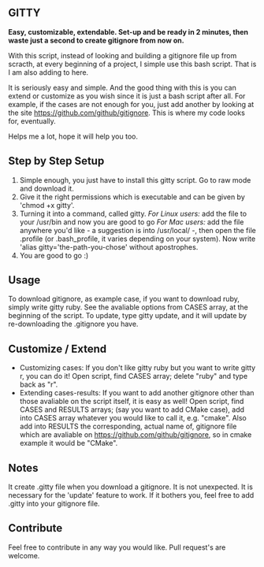 GITTY
-----

**Easy, customizable, extendable. Set-up and be ready in 2 minutes, then waste just a second to create gitignore from now on.**

With this script, instead of looking and building a gitignore file up from scracth, at every beginning of a project, I simple use this bash script. That is I am also adding to here. 

It is seriously easy and simple. And the good thing with this is you can extend or customize as you wish since it is just a bash script after all. For example, if the cases are not enough for you, just add another by looking at the site https://github.com/github/gitignore. This is where my code looks for, eventually. 

Helps me a lot, hope it will help you too.

Step by Step Setup
--------------------

1. Simple enough, you just have to install this gitty script. Go to raw mode and download it. 
2. Give it the right permissions which is executable and can be given by 'chmod +x gitty'.
3. Turning it into a command, called gitty.
*For Linux users:* add the file to your /usr/bin and now you are good to go 
*For Mac users:* add the file anywhere you'd like - a suggestion is into /usr/local/ -, then open the file .profile (or .bash_profile, it varies depending on your system). Now write 'alias gitty='the-path-you-chose' without apostrophes.
4. You are good to go :)

Usage
-----

To download gitignore, as example case, if you want to download ruby, simply write gitty ruby. See the avaliable options from CASES array, at the beginning of the script.
To update, type gitty update, and it will update by re-downloading the .gitignore you have.


Customize / Extend
------------------

- Customizing cases:
If you don't like gitty ruby but you want to write gitty r, you can do it! Open script, find CASES array; delete "ruby" and type back as "r". 
- Extending cases-results:
If you want to add another gitignore other than those avaliable on the script itself, it is easy as well! Open script, find CASES and RESULTS arrays; (say you want to add CMake case), add into CASES array whatever you would like to call it, e.g. "cmake". Also add into RESULTS the corresponding, actual name of, gitignore file which are avaliable on https://github.com/github/gitignore, so in cmake example it would be "CMake". 

Notes
-------
It create .gitty file when you download a gitignore. It is not unexpected. It is necessary for the 'update' feature to work. If it bothers you, feel free to add .gitty into your gitignore file.

Contribute
------------
Feel free to contribute in any way you would like. Pull request's are welcome.
